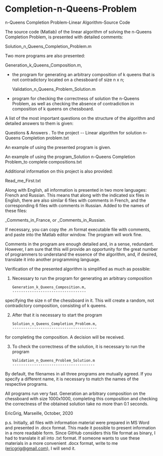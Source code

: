 # Completion-n-Queens-Problem

   n-Queens Completion Problem-Linear Algorithm-Source Code

The source code (Matlab) of the linear algorithm of solving the n-Queens Completion Problem, is presented with detailed comments:

   Solution_n_Queens_Completion_Problem.m
	
Two more programs are also presented:

   Generation_k_Queens_Composition.m,
	
- the program for generating an arbitrary composition of k queens that is not contradictory located on a chessboard of size n x n;

   Validation_n_Queens_Problem_Solution.m
	
- program for checking the correctness of solution the n-Queens Problem, as well as checking the absence of contradiction in composition of k queens on chessboard.

A list of the most important questions on the structure of the algorithm and detailed answers to them is given:

Questions & Answers . To the project -- Linear algorithm for solution n-Queens Completion problem.txt
	
An example of using the presented program is given.

An example of using the program_Solution n-Queens Completion Problem_to complete compositions.txt
	
Additional information on this project is also provided:

Read_me_First.txt
	
Along with English, all information is presented in two more languages: French and Russian.
This means that along with the indicated six files in English,
there are also similar 6 files with comments in French, and the corresponding
6 files with comments in Russian. Added to the names of these files:

_Comments_in_France, or _Comments_in_Russian. 

If necessary, you can copy the .m format  executable file with comments,
and paste into the Matlab editor window. The program will work fine.

Comments in the program are enough detailed and, in a sense, redundant.
However, I am sure that this will provide an opportunity for the great number
of programmers to understand the essence of the algorithm, and, if desired,
translate it into another programming language.

Verification of the presented algorithm is simplified as much as possible:

1. Necessary to run the program for generating an arbitrary composition

	   Generation_k_Queens_Composition.m,
	   ----------------------------------

specifying the size n of the chessboard in it. This will create a random,
not contradictory composition, consisting of k queens.

2. After that it is necessary to start the program 

	   Solution_n_Queens_Completion_Problem.m,
	   ---------------------------------------
	
for  completing the composition. A decision will be received.

3. To check the correctness of the solution, it is necessary to run the program

	   Validation_n_Queens_Problem_Solution.m
	   --------------------------------------

By default, the filenames in all three programs are mutually agreed.
If you specify a different name, it is necessary to match the names of the respective programs.

All programs run very fast. Generation an arbitrary composition on the chessboard
with size 1000x1000, completing this composition and checking the correctness
of the obtained solution take no more than 0.1 seconds.


   EricGrig,   Marseille,   October,  2020
  
p.s. Initially, all files with information material were prepared in MS Word
and presented in .docx format. This made it possible to present information
in a more readable form. Since GitHub considers this file format as binary,
I had to translate it all into .txt format. If someone wants to use these materials
in a more convenient .docx format, write to me (ericgrig@gmail.com), I will send it.
  
  
